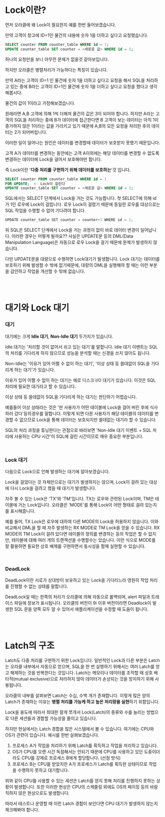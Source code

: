 # Lock이란?

먼저 오라클에 왜 Lock이 필요한지 예를 한번 들어보겠습니다.

만약 고객이 창고에 ID=1인 물건의 내용에 숫자 1을 더하고 싶다고 요청했습니다.

```sql
SELECT counter FROM counter_table WHERE id = 1;
UPDATE counter_table SET counter = <새로운 값> WHERE id = 1;
```

하나의 요청만을 보니 아무런 문제가 없을것 같아보입니다.

하지만 오라클은 병렬처리가 가능하다는 특징이 있습니다.

만약 A라는 고객이 ID=1 인 물건에 숫자 1을 더하고 싶다고 요청을 해서 SQL을 처리하고 있는 중에 B라는 고객이 ID=1인 물건에 숫자 1을 더하고 싶다고 요청을 했다고 생각해봅시다.

물건의 값이 1이라고 가정해보겠습니다.

원래라면 A,B 고객에 의해 1씩 더해져 물건의 값은 3이 되어야 합니다. 하지만 A라는 고객의 SQL을 처리하는 중에 B가 데이터에 접근한다면 B 고객이 보는 데이터는 아직 1이 증가하지 않은 1이라는 값을 가리키고 있기 때문에 A,B의 모든 요청을 처리한 후의 데이터는 2가 되어버립니다.

이러한 일이 일어나는 원인은 데이터를 변경할때 데이터가 보호받지 못했기 때문입니다.

고객 A가 데이터를 변경하는 동안에는 고객 A이외에는 해당 데이터를 변경할 수 없도록 변경하는 데이터에 Lock을 걸어서 보호해야만 합니다.

즉 Lock이란 '**다중 처리를 구현하기 위해 데이터를 보호하는**'것 입니다.

```sql
SELECT counter FROM counter_table WHERE id = 1
FOR UPDATE;  <- Lock이 걸린다
UPDATE counter_table SET counter = <새로운 값> WHERE id = 1;
```

SQL에서는 SELECT 단계에서 Lock을 거는 것도 가능합니다.  첫 SELECT에 의해 id가 1인 로우에 Lock이 걸립니다. 로우 Lock이 걸렸기 때문에 동일한 로우를 대상으로는 SQL 작업을 수행할 수 없어 기다려야 합니다.

```java
UPDATE counter_table SET counter = counter+1 WHERE id = 1;
```

위 SQL은 SELECT 단계에서 Lock을 거는 과정이 없이 바로 데이터 변경이 일어납니다. 이러한 경우는 어떻게 될까요??  사실은 UPDATE문 등의 DML(Data Manipulation Language)은 자동으로 로우 Lock을 걸기 때문에 문제가 발생하지 않습니다.

다만 UPDATE문을 대량으로 수행하면 Lock대기가 발생합니다. Lock 대기는 데이터를 보호하기 위해 발생할 수 밖에 없기때문에, 대량의 DML을 실행해야 할 때는 이런 부분을 감안하고 작업을 개선할 수 밖에 없습니다.

<br><br>

# 대기와 Lock 대기
### 대기

대기에는 크게 **Idle 대기**, **Non-Idle 대기** 두가지가 있습니다.

 

Idle 대기는 '처리할 것이 없어서 쉬고 있는 대기'를 말합니다. Idle 대기 이벤트는 SQL의 처리를 기다리게 하지 않으므로 성능을 분석할 때는 신경을 쓰지 않아도 됩니다.

Non-Idle는 '이유가 있어 어쩔 수 없이 하는 대기', '이상 상태 등 쓸데없이 SQL을 기다리게 하는 대기'가 있습니다.

이유가 있어 어쩔 수 없이 하는 대기는 예로 디스크 I/O 대기가 있습니다. 이것은 SQL 처리에 필요한 대기라고 할 수 있습니다.

이상 상태 등 쓸데없이 SQL을 기다리게 하는 대기는 판단하기 어렵습니다.

예를들어 이상 상태라는 것은 '한 사용자가 어떤 테이블에 Lock을 걸어 버린 후에 식사하러 갔다'등의경우를 말합니다. 이렇게 되면 다른 사용자가 해당 테이블의 데이터를 변경할 수 없으므로 Lock을 통해 데이터는 보호되지만 쓸데없는 대기라 할 수 있습니다.

SQL의 처리 과정을 튜닝한다는 관점으로 바라보면 'Non-Idle 대기 이벤트 + SQL 처리에 사용하는 CPU 시간'이 SQL에 걸린 시간이므로 매우 중요한 부분입니다.

<br>

### Lock 대기

다음으로 Lock으로 인해 발생하는 대기에 알아보겠습니다.

Lock을 걸었다는 것 자체만으로는 대기가 발생하지는 않으며, Lock이 걸려 있는 대상에 다시 Lock을 걸려고 했을 때 대기가 발생합니다.

자주 볼 수 있는 Lock은 'TX'와 'TM'입니다. TX는 로우와 관련된 Lock이며, TM은 테이블에 거는 Lock입니다. 오라클은 'MODE'를 통해 Lock이 어떤 형태로 걸려 있는지를 표시해줍니다.

예를 들어, TX Lock은 로우에 대하여 다른 MODE의 Lock을 허용하지 않습니다. 이와 비교해서 DML을 할 때 자주 발생하는 RX MODE로 TM Lock을 얻을 수 있습니다. RX MODE의 TM Lock이 걸려 있다면 테이블의 정의를 변경하는 등의 작업은 할 수 없지만, 테이블에 대해 여러 개의 트랜잭션을 수행할수는 있습니다. 이런 식으로 MODE를 잘 활용하면 필요한 상호 배제를 구현하면서 동시성을 함께 실현할 수 있습니다.

<br>

### DeadLock
DeadLock이란 서로가 상대방이 보유하고 있는 Lock을 기다리느라 영원히 작업 처리를 진행할 수 없는 상태를 말합니다.

DeadLock일 때는 한쪽의 처리가 오라클에 의해 자동으로 롤백되며, alert 파일과 트레이스 파일에 정보가 표시됩니다. 오라클의 버전이 9i 이후 버전이라면 Deadlock이 발생한 SQL 문을 양쪽 모두 알 수 있어서 애플리케이션을 수정할 때 도움이 됩니다.

<br><br>

# Latch의 구조

Latch도 다중 처리를 구현하기 위한 Lock입니다. 일반적인 Lock과 다른 부분은 Latch는 오라클 내부에서 자동으로 얻으며, SQL을 한 번 실행하기 위해서는 여러 Latch를 얻고 해제하는 것을 반복한다는 것입니다. Latch는 메모리나 데이터를 조작할 때 상호 배타적(mutual exclusive)으로 처리하지 않아 데이터가 손상되는 것을 방지하기 위해 사용됩니다.

오라클의 내부를 살펴보면 Latch는 수십, 수백 개가 존재합니다. 이렇게 많은 양의 Latch가 존재하는 이유는 **병렬 처리를 가능케 하고 높은 처리량을 실현**하기 위함입니다.

Lock을 용도에 따라서 최대한 잘게 쪼개서 Lock(Latch)의 종류와 수를 늘리는 방법으로 다른 세션들과 경합할 가능성을 줄이고 있습니다.

하지만 현실에서는 Latch 경합을 많은 시스템에서 볼 수 있습니다. 여기에는 CPU와 OS가 관련이 있습니다. 예시를 한번 살펴보겠습니다.

1. 프로세스 A가 작업을 처리하기 위해 Latch를 획득하고 작업을 처리하고 있습니다.
2. OS가 CPU를 오랜 시간 독점해서는 안되기 때문에 CPU를 사용하고 있던 도중이더라도 CPU를 강제로 프로세스 B에게 할당합니다. (선점 방식)
3. 프로세스 B는 CPU를 받았지만 A가 프로세스가 Latch를 획득한 상태이므로 작업을 수행하지 못하고 대기합니다.

위와 같이 CPU를 사용할 수 있는 세션은 Latch를 얻지 못해 처리를 진행하지 못하는 상황이 발생합니다. 또한 이러한 현상은 CPU의 스케줄링 외에도 OS의 페이징 등의 바람직하지 않은 현상으로도 발생합니다.

따라서 테스트나 운영할 때 이런 Latch 경합이 보인다면 CPU 대기가 발생하지 않는지 체크해봐야 합니다.